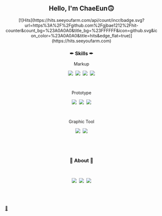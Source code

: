 <h2 align="center">Hello, I'm ChaeEun🙃</h2>
<div align="center">
[![Hits](https://hits.seeyoufarm.com/api/count/incr/badge.svg?url=https%3A%2F%2Fgithub.com%2Fgjbae1212%2Fhit-counter&count_bg=%23A0A0A0&title_bg=%23FFFFFF&icon=github.svg&icon_color=%23A0A0A0&title=hits&edge_flat=true)](https://hits.seeyoufarm.com)
</div>

<h3 align="center">✒ Skills ✒</h3>
<p align="center"> Markup</p>
<p align = "center">
   <img src="https://img.shields.io/badge/HTML-E34F26?style=flat-square&logo=HTML5&logoColor=white"/>&nbsp;
   <img src="https://img.shields.io/badge/CSS3-1572B6?style=flat-square&logo=CSS3&logoColor=white"/>&nbsp;
  <img src="https://img.shields.io/badge/JavaScript-F7DF1E?style=flat-square&logo=JavaScript&logoColor=white"/>&nbsp;
  <img src="https://img.shields.io/badge/jQuery-0769AD?style=flat-square&logo=jQuery&logoColor=white"/></a>
</p>

<br>
<p align="center">Prototype</p>
<p align = "center">
   <img src="https://img.shields.io/badge/Figma-F24E1E?style=flat-square&logo=Figma&logoColor=white"/>&nbsp;
   <img src="https://img.shields.io/badge/Sketch-F7B500?style=flat-square&logo=Sketch&logoColor=white"/>&nbsp;
  <img src="https://img.shields.io/badge/XD-FF61F6?style=flat-square&logo=Adobe%20XD&logoColor=white"/>
</p>

<br>
<p align="center">Graphic Tool</p>
<p align = "center">
   <img src="https://img.shields.io/badge/Photoshop-31A8FF?style=flat-square&logo=Adobe%20Photoshop&logoColor=white"/>&nbsp;
   <img src="https://img.shields.io/badge/Illustrator-FF9A00?style=flat-square&logo=Adobe%20Illustrator&logoColor=white"/>
</p>

## <br>

<h3 align="center">🍏 About 🍏</h3><br>

<p align="center">
    <a href="mailto:girmn22@gmail.com"><img src="https://img.shields.io/badge/Gmail-EA4335?style=flat-square&logo=Gmail&logoColor=white"/></a>&nbsp;
    <a href="mailto:girmn22@gmail.com"><img src="https://img.shields.io/badge/Slack-4A154B?style=flat-square&logo=Slack&logoColor=white"/></a>&nbsp;
    <img src="https://img.shields.io/badge/-FFCD00?style=flat-square&logo=KakaoTalk&logoColor=white"/>
</p>

## <br>

[🐾](https://chaennn.github.io/portfolio/)
